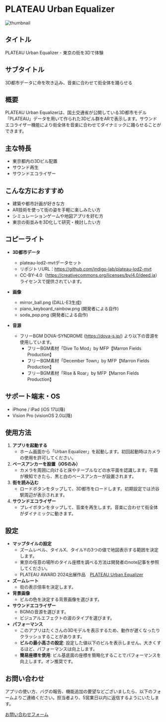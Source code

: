 # PLATEAU Urban Equalizer

![thumbnail](https://creativival.github.io/plateau-urban-equalizer/images/app_store_support_page_ja.jpg)

## タイトル
PLATEAU Urban Equalizer - 東京の街を3Dで体験

## サブタイトル
3D都市データに命を吹き込み、音楽に合わせて街全体を踊らせる

## 概要
PLATEAU Urban Equalizerは、国土交通省が公開している3D都市モデル「PLATEAU」データを用いて作られた3Dビル群をARで表示します。サウンドエコライザー機能により街全体を音楽に合わせてダイナミックに踊らせることができます。

## 主な特長
- 東京都内の3Dビル配置
- サウンド再生
- サウンドエコライザー

## こんな方におすすめ
- 建築や都市計画が好きな方
- AR技術を使って街の姿を手軽に楽しみたい方
- シミュレーションゲームや地図アプリを好む方
- 東京の街並みを3D化して研究・検討したい方

## コピーライト
- **3D都市データ**
  - plateau-lod2-mvtデータセット
  - リポジトリURL：<https://github.com/indigo-lab/plateau-lod2-mvt>
  - CC-BY-4.0（<https://creativecommons.org/licenses/by/4.0/deed.ja>）ライセンスで提供されています。

- **画像**
  - mirror_ball.png (DALL-E3生成)
  - piano_keyboard_rainbow.png (開発者による自作)
  - soda_pop.png (開発者による自作)

- **音源**
  - フリーBGM DOVA-SYNDROME (<https://dova-s.jp/>) より以下の音源を使用しています。
    - フリーBGM素材「Dive To Mod」by MFP【Marron Fields Production】
    - フリーBGM素材「December Town」by MFP【Marron Fields Production】
    - フリーBGM素材「Rise & Roar」by MFP【Marron Fields Production】

## サポート端末・OS
- iPhone / iPad (iOS 17以降)
- Vision Pro (visionOS 2.0以降)

## 使用方法
1. **アプリを起動する**
   - ホーム画面から「Urban Equalizer」を起動します。初回起動時はカメラの使用を許可してください。
2. **ベースアンカーを設置（iOSのみ）**
   - カメラを周囲に向けると床やテーブルなどの水平面を認識します。平面が検知できたら、黒と白のベースアンカーが設置されます。
3. **街を読み込む**
   - ロードボタンをタップして、3D都市をロードします。初期設定では渋谷駅周辺が表示されます。
4. **サウンドエコライザー**
   - プレイボタンをタップして、音楽を再生します。音楽に合わせて街全体がダイナミックに動きます。

## 設定
- **マップタイルの設定**
  - ズームレベル、タイルX、タイルYの3つの値で地図表示する範囲を決定します。
  - 東京の任意の場所のタイル座標を調べる方法は開発者のnote記事を参照してください。
  - PLATEAU AWARD 2024出展作品　[PLATEAU Urban Equalizer](https://note.com/creativival/n/nf040a73a152a#06bc4eac-a6d1-4401-a5de-3bbdbb69ab7b)
- **ズームレート**
  - 街の表示倍率を決定します。
- **背景画像**
  - ビルの色を決定する背景画像を選びます。
- **サウンドエコライザー**
  - BGMの音源を選びます。
  - ビジュアルエフェクトの波のタイプを選びます。
- **パフォーマンス**
  - このアプリはたくさんの3Dモデルを表示するため、動作が遅くなったりクラッシュすることがあります。
  - **ビルの最小高さの設定**: 設定した値以下のビルを表示しません。大きくするほど、パフォーマンスは向上します。
  - **簡易座標を使用**: ビル基底面の座標を簡略化することでパフォーマンスを向上します。オン推奨です。

## お問い合わせ
アプリの使い方、バグの報告、機能追加の要望などございましたら、以下のフォームよりご連絡ください。担当者より、5営業日以内に返信するようにいたします。

[お問い合わせフォーム](https://docs.google.com/forms/d/e/1FAIpQLSeuUKvHZod174K2nJQi7zQAx_rbLugLfE_sd6i1UVuAHnHq2A/viewform?usp=dialog)
